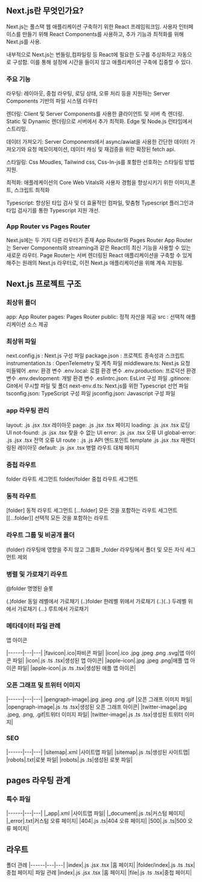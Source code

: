 ## Next.js란 무엇인가요?

Next.js는 풀스택 웹 애플리케이션 구축하기 위한 React 프레임워크임. 사용자 인터페이스를 만들기 위해 React Components를 사용하고, 추가 기능과 최적화를 위해 Next.js를 사용.

내부적으로 Next.js는 번들링,컴파일링 등 React에 필요한 도구를 추상화하고 자동으로 구성함. 이를 통해 설정에 시간을 들이지 않고 애플리케이션 구축에 집중할 수 있다.

### 주요 기능

라우팅: 레이아웃, 중첩 라우팅, 로딩 상태, 오류 처리 등을 지원하는 Server Components 기반의 파일 시스템 라우터

렌더링: Client 및 Server Components를 사용한 클라이언트 및 서버 측 렌더링. Static 및 Dynamic 렌더링으로 서버에서 추가 최적화. Edge 및 Node.js 런타임에서 스트리밍.

데이터 가져오기: Server Components에서 async/awiat을 사용한 간단한 데이터 가져오기와 요청 메모이제이션, 데이터 캐싱 및 재검증을 위한 확장된 fetch api.

스타일링: Css Moudles, Tailwind css, Css-In-js를 포함한 선호하는 스타일링 방법 지원.

최적화: 애플레케이션의 Core Web Vitals와 사용자 경험을 향상시키기 위한 이미지,폰트, 스크립트 최적화

Typescript: 향상된 타입 검사 및 더 효율적인 컴파일, 맞춤형 Typescript 플러그인과 타입 검사기를 통한 Typescript 지원 개선.

### App Router vs Pages Router

Next.js에는 두 가지 다른 라우터가 존재
App Router와 Pages Router App Router는 Server Components와 streaming과 같은 React의 최신 기능을 사용할 수 있는 새로운 라우터.
Page Router는 서버 렌더링된 React 애플리케이션을 구축할 수 있게 해주는 원래의 Next.js 라우터로, 이전 Next.js 애플리케이션을 위해 계속 지원됨.

## Next.js 프로젝트 구조

### 최상위 폴더

app: App Router
pages: Pages Router
public: 정적 자산을 제공
src : 선택적 애플리케이션 소스 제공

### 최상위 파일

next.config.js : Next.js 구성 파일
package.json : 프로젝트 종속성과 스크립트
instrumentation.ts : OpenTelemetry 및 계측 파일
middleware.ts: Next.js 요청 미들웨어
.env: 환경 변수
.env.local: 로컬 환경 변수
.env.production: 프로덕션 환경 변수
.env.devlopment: 개발 환경 변수
.eslintrc.json: EsLint 구성 파일
.gitinore: Git에서 무시할 파일 및 폴더
next-env.d.ts: Next.js를 위한 Typescript 선언 파일
tsconfig.json: TypeScript 구성 파일
jsconfig.json: Javascript 구성 파일

### app 라우팅 관리

layout: .js .jsx .tsx 레이아웃
page: .js .jsx .tsx 페이지
loading: .js .jsx .tsx 로딩 UI
not-found: .js .jsx .tsx 찾을 수 없는 UI
error: .js .jsx .tsx 오류 UI
global-error: .js .jsx .tsx 전역 오류 UI
route : .js .js API 엔드포인트
template .js .jsx .tsx 재렌더링된 레이아웃
default: .js .jsx .tsx 병렬 라우트 대체 페이지

### 중첩 라우트

folder 라우트 세그먼트
folder/folder 중첩 라우트 세그먼트

### 동적 라우트

[folder] 동적 라우트 세그먼트
[...folder] 모든 것을 포함하는 라우트 세그먼트
[[...folder]] 선택적 모든 것을 포함하는 라우트

### 라우트 그룹 및 비공개 폴더

(folder) 라우팅에 영향을 주지 않고 그룹화
\_folder 라우팅에서 폴더 및 모든 자식 세그먼트 제외

### 병렬 및 가로채기 라우트

@folder 명명된 슬롯

(.)folder 동일 레벨에서 가로채기
(..)folder 한레벨 위에서 가로채기
(..)(..) 두레벨 위에서 가로채기
(...) 루트에서 가로채기

### 메타데이터 파일 관례

앱 아이콘

|------|---|---|
|favicon|.ico|파비콘 파일|
|icon|.ico .jpg .jpeg .png .svg|앱 아이콘 파일|
|icon|.js .ts .tsx|생성된 앱 아이콘|
|apple-icon|.jpg .jpeg .png|애플 앱 아이콘 파일|
|apple-icon|.js .ts .tsx|생성된 애플 앱 아이콘|

### 오픈 그래프 및 트위터 이미지

|------|---|---|
|pengraph-image|.jpg .jpeg .png .gif |오픈 그래프 이미지 파일|
|opengraph-image|.js .ts .tsx|생성된 오픈 그래프 아이콘|
|twitter-image|.jpg .jpeg, .png, .gif|트위터 이미지 파일|
|twitter-image|.js .ts .tsx|생성된 트위터 이미지|

### SEO

|------|---|---|
|sitemap|.xml |사이트맵 파일|
|sitemap|.js .ts|생성된 사이트맵|
|robots|.txt|로봇 파일|
|robots|.js .ts|생성된 로봇 파일|

## pages 라우팅 관계

### 특수 파일

|------|---|---|
|\_app|.xml |사이트맵 파일|
|\_document|.js .ts|커스텀 페이지|
|\_error|.txt|커스텀 오류 페이지|
|404|.js .ts|404 오류 페이지|
|500|.js .ts|500 오류 페이지|

## 라우트

폴더 관례
|------|---|---|
|index|.js .jsx .tsx |홈 페이지|
|folder/index|.js .ts .tsx|중첩 페이지|
파일 관례
|index|.js .jsx .tsx |홈 페이지|
|file|.js .ts .tsx|중첩 페이지|
